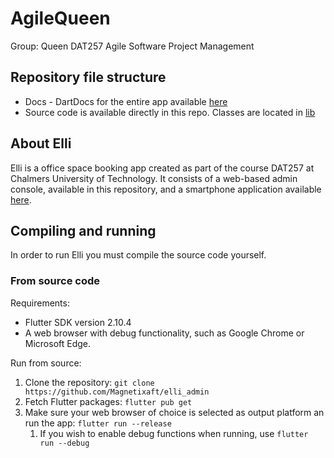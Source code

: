 # AgileQueen

Group: Queen
DAT257 Agile Software Project Management

## Repository file structure

* Docs - DartDocs for the entire app available [here](https://github.com/Magnetixaft/AgileQueen/tree/main/Docs)
* Source code is available directly in this repo. Classes are located in [lib](https://github.com/Magnetixaft/AgileQueen/tree/main/lib)

## About Elli

Elli is a office space booking app created as part of the course DAT257 at Chalmers University of Technology. It consists of a web-based admin console, available in this repository, and a smartphone application available [here](https://github.com/Magnetixaft/AgileQueen).

## Compiling and running

In order to run Elli you must compile the source code yourself.

### From source code

Requirements:
- Flutter SDK version 2.10.4
- A web browser with debug functionality, such as Google Chrome or Microsoft Edge.

Run from source:
1. Clone the repository: `git clone https://github.com/Magnetixaft/elli_admin`
2. Fetch Flutter packages: `flutter pub get`
3. Make sure your web browser of choice is selected as output platform an run the app: `flutter run --release`
    1. If you wish to enable debug functions when running, use `flutter run --debug`
